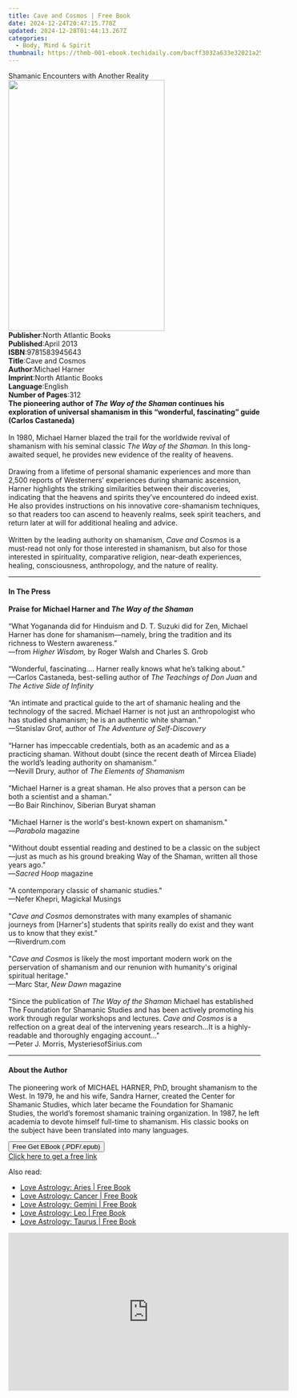 ```yaml
---
title: Cave and Cosmos | Free Book
date: 2024-12-24T20:47:15.778Z
updated: 2024-12-28T01:44:13.267Z
categories:
  - Body, Mind & Spirit
thumbnail: https://thmb-001-ebook.techidaily.com/bacff3032a633e32021a25448c484a55d72950b31494552f1beaf12dc6b96e6b.jpg
---
```

<main id="book-container">
  <div class="flex flex-col">
    <div class="book-brief flex-1 py-6 px-4 sm:p-6 md:py-10 md:px-8">
      <!-- brief-->
      <div class="book-brief-main">
        Shamanic Encounters with Another Reality
      </div>
    </div>
    <div
      class="book-meta-info flex-1 grid gap-4 col-start-1 col-end-3 row-start-1 sm:mb-6 sm:grid-cols-4 lg:gap-6 lg:col-start-2 lg:row-end-6 lg:row-span-6 lg:mb-0"
    >
      <div
        class="book-meta-info-left place-content-center mt-4 p-4 text-sm leading-6 col-start-2 col-span-2 dark:text-slate-400"
      >
        <img
          class="w-full h-500 object-cover rounded-lg sm:h-255 sm:col-span-2 lg:col-span-full"
          src="https://img-001-ebook.techidaily.com/39984aeb97ec9c038dd5b5d7afa36e0ad3d4a85ae83d9ee88a785d3e382686a4.jpg"
          alt=""
          width="312"
          height="500"
        />
      </div>
      <div
        class="book-meta-info-right mt-2 col-start-1 row-start-2 col-span-3 self-center"
      >
        <!-- meta data  -->
        <div class="flex flex-col px-4 md:px-8">
          <div class="flex-1">
            <strong>Publisher</strong>:<span class="px-2"
              >North Atlantic Books</span
            >
          </div>
          <div class="flex-1">
            <strong>Published</strong>:<span class="px-2">April 2013</span>
          </div>
          <div class="flex-1">
            <strong>ISBN</strong>:<span class="px-2">9781583945643</span>
          </div>
          <div class="flex-1">
            <strong>Title</strong>:<span class="px-2">Cave and Cosmos</span>
          </div>
          <div class="flex-1">
            <strong>Author</strong>:<span class="px-2">Michael Harner</span>
          </div>
          <div class="flex-1">
            <strong>Imprint</strong>:<span class="px-2"
              >North Atlantic Books</span
            >
          </div>
          <div class="flex-1">
            <strong>Language</strong>:<span class="px-2">English</span>
          </div>
          <div class="flex-1">
            <strong>Number of Pages</strong>:<span class="px-2">312</span>
          </div>
        </div>
      </div>
    </div>
    <div class="book-description flex-1 py-6 px-4 sm:p-6 md:py-10 md:px-8">
      <div class="book-description-main">
        <div accordion-content="" id="description">
          <b
            >The pioneering author of <i>The Way of the Shaman</i> continues his
            exploration of universal shamanism in this “wonderful, fascinating”
            guide (Carlos Castaneda)</b
          ><br />
          &nbsp;<br />
          In 1980, Michael Harner blazed the trail for the worldwide revival of
          shamanism with his seminal classic&nbsp;<i
            >The Way of the Shaman.&nbsp;</i
          >In this long-awaited sequel, he provides new evidence of the reality
          of heavens.<br /><br />
          Drawing from a lifetime of personal shamanic experiences and more than
          2,500 reports of Westerners’ experiences during shamanic ascension,
          Harner highlights the striking similarities between their discoveries,
          indicating that the heavens and spirits they’ve encountered do indeed
          exist. He also provides instructions on his innovative core-shamanism
          techniques, so that readers too can ascend to heavenly realms, seek
          spirit teachers, and return later at will for additional healing and
          advice.<br /><br />
          Written by the leading authority on shamanism,&nbsp;<i
            >Cave and Cosmos</i
          >&nbsp;is a must-read not only for those interested in shamanism, but
          also for those interested in spirituality, comparative religion,
          near-death experiences, healing, consciousness, anthropology, and the
          nature of reality.
        </div>
        <div class="accordion-fader"></div>
      </div>
    </div>
    <div class="book-excerpts flex-1 py-6 px-4 sm:p-6 md:py-10 md:px-8">
      <!-- excerpts-->
      <div class="book-excerpts-main">
        <hr />
        <h4 class="placeholder placeholder-heading">
          <span>In The Press</span>
        </h4>
        <p>
          <b>Praise for Michael Harner and <i>The Way of the Shaman</i></b
          ><br />
          &nbsp;<br />
          “What Yogananda did for Hinduism and D. T. Suzuki did for Zen, Michael
          Harner has done for shamanism—namely, bring the tradition and its
          richness to Western awareness.”<br />
          —from <i>Higher Wisdom,</i> by Roger Walsh and Charles S. Grob<br />
          &nbsp;<br />
          “Wonderful, fascinating.… Harner really knows what he’s talking
          about.” <br />
          —Carlos Castaneda, best-selling author of
          <i>The Teachings of Don Juan</i> and <i>The Active Side of Infinity</i
          ><br />
          &nbsp;<br />
          “An intimate and practical guide to the art of shamanic healing and
          the technology of the sacred. Michael Harner is not just an
          anthropologist who has studied shamanism; he is an authentic white
          shaman.” <br />
          —Stanislav Grof, author of <i>The Adventure of Self-Discovery</i
          ><br />
          &nbsp;<br />
          “Harner has impeccable credentials, both as an academic and as a
          practicing shaman. Without doubt (since the recent death of Mircea
          Eliade) the world’s leading authority on shamanism.” <br />
          —Nevill Drury, author of <i>The Elements of Shamanism</i><br />
          &nbsp;<br />
          “Michael Harner is a great shaman. He also proves that a person can be
          both a scientist and a shaman.”<br />
          —Bo Bair Rinchinov, Siberian Buryat shaman<br /><br />"Michael Harner
          is the world's best-known expert on shamanism."<br />—<i>Parabola</i>
          magazine<br /><br />"Without doubt essential reading and destined to
          be a classic on the subject—just as much as his ground breaking Way of
          the Shaman, written all those years ago."<br />—<i>Sacred Hoop</i>
          magazine<br /><br />"A contemporary classic of shamanic studies."<br />—Nefer
          Khepri, Magickal Musings<br /><br />"<i>Cave and Cosmos</i>
          demonstrates with many examples of shamanic journeys from [Harner's]
          students that spirits really do exist and they want us to know that
          they exist."<br />—Riverdrum.com<br /><br />"<i>Cave and Cosmos</i> is
          likely the most important modern work on the perservation of shamanism
          and our renunion with humanity's original spiritual heritage."<br />—Marc
          Star, <i>New Dawn</i> magazine<br /><br />"Since the publication of
          <i>The Way of the Shaman</i> Michael has established The Foundation
          for Shamanic Studies and has been actively promoting his work through
          regular workshops and lectures. <i>Cave and Cosmos</i> is a relfection
          on a great deal of the intervening years research...It is a
          highly-readable and thoroughly engaging account..."<br />—Peter J.
          Morris, MysteriesofSirius.com
        </p>
      </div>
    </div>
    <div class="book-about-author flex-1 py-6 px-4 sm:p-6 md:py-10 md:px-8">
      <!-- about author-->
      <div class="book-main-author-main">
        <hr />
        <h4 class="placeholder placeholder-heading">
          <span>About the Author</span>
        </h4>
        <p>
          The pioneering work of MICHAEL HARNER, PhD, brought shamanism to the
          West. In 1979, he and his wife, Sandra Harner, created the Center for
          Shamanic Studies, which later became the Foundation for Shamanic
          Studies, the world’s foremost shamanic training organization. In 1987,
          he left academia to devote himself full-time to shamanism. His classic
          books on the subject have been translated into many languages.
        </p>
      </div>
    </div>
    <div class="book-free-get flex-1 py-6 px-4 sm:p-6 md:py-10 md:px-8">
      <button
        id="btn-free-get"
        class="bg-blue-500 hover:bg-blue-700 text-white font-bold py-2 px-4 rounded"
      >
        Free Get EBook (.PDF/.epub)
      </button>
      <div id="countdown-display" class="px-2 text-lg mt-2"></div>
      <a
        id="free-link"
        class="hidden bg-blue-500 hover:bg-blue-700 text-white font-bold py-2 px-4 rounded"
        href="https://www.ebooks.com/en-us/book/906157/cave-and-cosmos/michael-harner/"
        target="_blank"
        >Click here to get a free link</a
      >
    </div>
    <script>
      let countdownTime = 0;
      let countdownInterval = null;
      document
        .getElementById('btn-free-get')
        .addEventListener('click', startCountdown);
      function startCountdown() {
        countdownTime = new Date().getTime() + 60000 * 3;
        countdownInterval = setInterval(updateCountdown, 1000);
        document.getElementById('btn-free-get').disabled = true;
        document
          .getElementById('btn-free-get')
          .classList.add('bg-gray-500', 'cursor-not-allowed');
      }
      function updateCountdown() {
        let currentTime = new Date().getTime();
        let timeLeft = countdownTime - currentTime;
        let secondsLeft = Math.floor(timeLeft / 1000);
        document.getElementById('countdown-display').innerHTML =
          `Remaining time: ${secondsLeft} seconds.`;
        if (secondsLeft <= 0) {
          clearInterval(countdownInterval);
          document.getElementById('btn-free-get').classList.add('hidden');
          document.getElementById('free-link').classList.remove('hidden');
          document.getElementById('countdown-display').innerHTML = '';
        }
      }
    </script>
  </div>
</main>

<ins class="adsbygoogle"
      style="display:block"
      data-ad-client="ca-pub-7571918770474297"
      data-ad-slot="8358498916"
      data-ad-format="auto"
      data-full-width-responsive="true"></ins>
    

<span class="atpl-alsoreadstyle">Also read:</span>
<div><ul>
<li><a href="https://novels-ebooks.techidaily.com/95683112-9781440536298-love-astrology-aries/"><u>Love Astrology: Aries | Free Book</u></a></li>
<li><a href="https://novels-ebooks.techidaily.com/95683106-9781440536359-love-astrology-cancer/"><u>Love Astrology: Cancer | Free Book</u></a></li>
<li><a href="https://novels-ebooks.techidaily.com/95683110-9781440536335-love-astrology-gemini/"><u>Love Astrology: Gemini | Free Book</u></a></li>
<li><a href="https://novels-ebooks.techidaily.com/95683104-9781440536373-love-astrology-leo/"><u>Love Astrology: Leo | Free Book</u></a></li>
<li><a href="https://novels-ebooks.techidaily.com/95683111-9781440536311-love-astrology-taurus/"><u>Love Astrology: Taurus | Free Book</u></a></li>
</ul></div>

<!-- affiliate ads begin -->
<iframe width="560" height="315" src="https://www.youtube.com/embed/cDNwgyE0nbY?si=3k_WBhpIw3WudJot" title="YouTube video player" frameborder="0" allow="accelerometer; autoplay; clipboard-write; encrypted-media; gyroscope; picture-in-picture; web-share" referrerpolicy="strict-origin-when-cross-origin" allowfullscreen></iframe>
<!-- affiliate ads end -->


